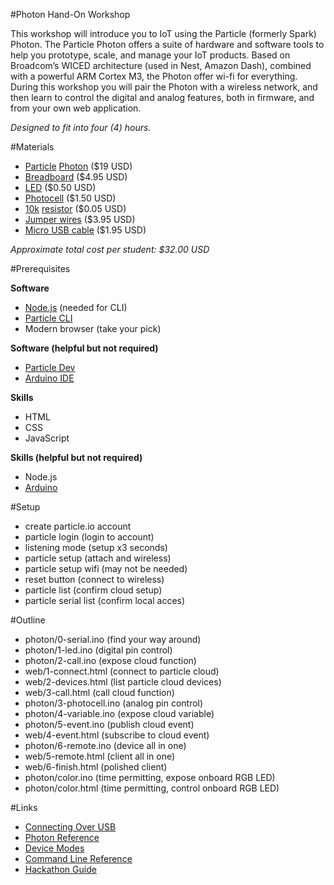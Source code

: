 #Photon Hand-On Workshop

This workshop will introduce you to IoT using the Particle (formerly Spark) Photon. The Particle Photon offers a suite of hardware and software tools to help you prototype, scale, and manage your IoT products. Based on Broadcom’s WICED architecture (used in Nest, Amazon Dash), combined with a powerful ARM Cortex M3, the Photon offer wi-fi for everything. During this workshop you will pair the Photon with a wireless network, and then learn to control the digital and analog features, both in firmware, and from your own web application.

*Designed to fit into four (4) hours.*

#Materials

- [Particle](http://particle.io) [Photon](https://store.particle.io/?product=particle-photon) ($19 USD)
- [Breadboard](https://www.sparkfun.com/products/9567) ($4.95 USD)
- [LED](https://www.sparkfun.com/products/11121) ($0.50 USD)
- [Photocell](https://www.sparkfun.com/products/9088) ($1.50 USD)
- [10k](http://www.dannyg.com/examples/res2/resistor.htm) [resistor](https://www.sparkfun.com/products/11508) ($0.05 USD)
- [Jumper wires](https://www.sparkfun.com/products/8431) ($3.95 USD)
- [Micro USB cable](https://www.sparkfun.com/products/13244) ($1.95 USD)

*Approximate total cost per student: $32.00 USD*

#Prerequisites

**Software**

- [Node.js](https://nodejs.org/en/) (needed for CLI)
- [Particle CLI](https://docs.particle.io/guide/tools-and-features/cli/)
- Modern browser (take your pick)

**Software (helpful but not required)**

- [Particle Dev](https://docs.particle.io/guide/tools-and-features/dev/)
- [Arduino IDE](https://www.arduino.cc/en/Main/Software)

**Skills**

- HTML
- CSS
- JavaScript

**Skills (helpful but not required)**

- Node.js
- [Arduino](http://arduino.cc)

#Setup

- create particle.io account
- particle login (login to account)
- listening mode (setup x3 seconds)
- particle setup (attach and wireless)
- particle setup wifi (may not be needed)
- reset button (connect to wireless)
- particle list (confirm cloud setup)
- particle serial list (confirm local acces)

#Outline

- photon/0-serial.ino (find your way around)
- photon/1-led.ino (digital pin control)
- photon/2-call.ino (expose cloud function)
- web/1-connect.html (connect to particle cloud)
- web/2-devices.html (list particle cloud devices)
- web/3-call.html (call cloud function)
- photon/3-photocell.ino (analog pin control)
- photon/4-variable.ino (expose cloud variable)
- photon/5-event.ino (publish cloud event)
- web/4-event.html (subscribe to cloud event)
- photon/6-remote.ino (device all in one)
- web/5-remote.html (client all in one)
- web/6-finish.html (polished client)
- photon/color.ino (time permitting, expose onboard RGB LED)
- photon/color.html (time permitting, control onboard RGB LED)

#Links

- [Connecting Over USB](https://docs.particle.io/guide/getting-started/connect/photon/)
- [Photon Reference](https://docs.particle.io/reference/firmware/photon/)
- [Device Modes](https://docs.particle.io/guide/getting-started/modes/photon/)
- [Command Line Reference](https://docs.particle.io/reference/cli/)
- [Hackathon Guide](https://docs.particle.io/guide/tools-and-features/hackathon/)
